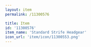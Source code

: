 ```yaml
---
layout: item
permalink: /11300576

title: Item
id: '11300576'
item_name: 'Standard Strife Headgear'
icon_url: 'item/icon/11300553.png'
---
```

